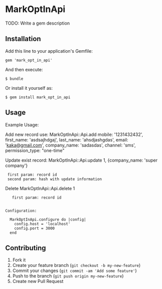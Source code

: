 # MarkOptInApi

TODO: Write a gem description

## Installation

Add this line to your application's Gemfile:

    gem 'mark_opt_in_api'

And then execute:

    $ bundle

Or install it yourself as:

    $ gem install mark_opt_in_api

## Usage

Example Usage:

  Add new record use:
     MarkOptInApi::Api.add mobile: '1231432432', first_name: 'asdsajhdgaj', last_name: 'ahsdjashgdas', email: 'kaka@gmail.com', company_name: 'sadasdas', channel: 'sms', permission_type: "one-time"

  Update exist record:
     MarkOptInApi::Api.update 1, {company_name: 'super company'}

     first param: record id
     second param: hash with update information

   Delete
      MarkOptInApi::Api.delete 1

       first param: record id


    Configuration:

      MarkOptInApi.configure do |config|
        config.host = 'localhost'
        config.port = 3000
      end

## Contributing

1. Fork it
2. Create your feature branch (`git checkout -b my-new-feature`)
3. Commit your changes (`git commit -am 'Add some feature'`)
4. Push to the branch (`git push origin my-new-feature`)
5. Create new Pull Request
